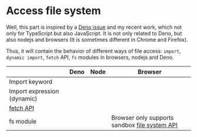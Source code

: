 # Access file system

Well, this part is inspired by a [Deno issue](https://github.com/denoland/deno/issues/2150) and my recent work, which not only for TypeScript but also JavaScript.
It is not only related to Deno, but also nodejs and browsers (It is sometimes different in Chrome and Firefox).

Thus, it will contain the behavior of different ways of file access: `import`, `dynamic import`, `fetch` API, `fs` modules in browsers, nodejs and Deno.

|                               | Deno | Node | Browser |
|-------------------------------|------|------|--------------------|
| Import keyword                |      |      |                    |
| Import expression \(dynamic\) |      |      |                    |
| [fetch API](https://developer.mozilla.org/en-US/docs/Web/API/Fetch_API)                     |      |      |                    |
| fs module                     |      |      | Browser only supports sandbox [file system API](https://developer.mozilla.org/en-US/docs/Web/API/File_and_Directory_Entries_API)          |
